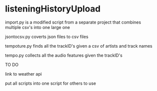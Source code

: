 # listeningHistoryUpload
import.py is a modified script from a separate project that combines multiple csv's into one large one

jsontocsv.py coverts json files to csv files

tempoture.py finds all the trackID's given a csv of artists and track names

tempo.py collects all the audio features given the trackID's

TO DO

link to weather api

put all scripts into one script for others to use

